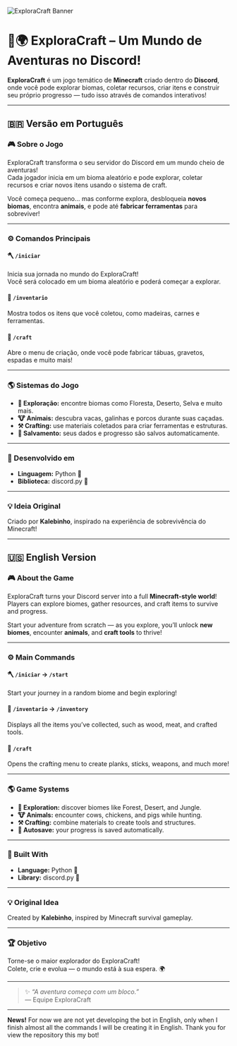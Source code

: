 ![ExploraCraft Banner](https://i.pinimg.com/736x/e6/bf/b2/e6bfb2e941274dbfd37d3efdc574fc07.jpg)
# 🧱🌍 ExploraCraft – Um Mundo de Aventuras no Discord!

**ExploraCraft** é um jogo temático de **Minecraft** criado dentro do **Discord**, onde você pode explorar biomas, coletar recursos, criar itens e construir seu próprio progresso — tudo isso através de comandos interativos!

---

## 🇧🇷 Versão em Português

### 🎮 Sobre o Jogo
ExploraCraft transforma o seu servidor do Discord em um mundo cheio de aventuras!  
Cada jogador inicia em um bioma aleatório e pode explorar, coletar recursos e criar novos itens usando o sistema de craft.

Você começa pequeno… mas conforme explora, desbloqueia **novos biomas**, encontra **animais**, e pode até **fabricar ferramentas** para sobreviver!

---

### ⚙️ Comandos Principais

#### 🪓 `/iniciar`
Inicia sua jornada no mundo do ExploraCraft!  
Você será colocado em um bioma aleatório e poderá começar a explorar.

#### 🎒 `/inventario`
Mostra todos os itens que você coletou, como madeiras, carnes e ferramentas.

#### 🔨 `/craft`
Abre o menu de criação, onde você pode fabricar tábuas, gravetos, espadas e muito mais!

---

### 🌎 Sistemas do Jogo

- **🌳 Exploração:** encontre biomas como Floresta, Deserto, Selva e muito mais.  
- **🐮 Animais:** descubra vacas, galinhas e porcos durante suas caçadas.  
- **⚒️ Crafting:** use materiais coletados para criar ferramentas e estruturas.  
- **💾 Salvamento:** seus dados e progresso são salvos automaticamente.  

---

### 🧠 Desenvolvido em
- **Linguagem:** Python 🐍  
- **Biblioteca:** discord.py 💬  

---

### 💡 Ideia Original
Criado por **Kalebinho**, inspirado na experiência de sobrevivência do Minecraft!  

---

## 🇺🇸 English Version

### 🎮 About the Game
ExploraCraft turns your Discord server into a full **Minecraft-style world**!  
Players can explore biomes, gather resources, and craft items to survive and progress.

Start your adventure from scratch — as you explore, you’ll unlock **new biomes**, encounter **animals**, and **craft tools** to thrive!

---

### ⚙️ Main Commands

#### 🪓 `/iniciar` → `/start`
Start your journey in a random biome and begin exploring!

#### 🎒 `/inventario` → `/inventory`
Displays all the items you’ve collected, such as wood, meat, and crafted tools.

#### 🔨 `/craft`
Opens the crafting menu to create planks, sticks, weapons, and much more!

---

### 🌎 Game Systems

- **🌳 Exploration:** discover biomes like Forest, Desert, and Jungle.  
- **🐮 Animals:** encounter cows, chickens, and pigs while hunting.  
- **⚒️ Crafting:** combine materials to create tools and structures.  
- **💾 Autosave:** your progress is saved automatically.  

---

### 🧠 Built With
- **Language:** Python 🐍  
- **Library:** discord.py 💬  

---

### 💡 Original Idea
Created by **Kalebinho**, inspired by Minecraft survival gameplay.  

---

### 🏆 Objetivo
Torne-se o maior explorador do ExploraCraft!  
Colete, crie e evolua — o mundo está à sua espera. 🌍

---

> ✨ *“A aventura começa com um bloco.”*  
> — Equipe ExploraCraft

---
**News!**
For now we are not yet developing the bot in English, only when I finish almost all the commands I will be creating it in English. Thank you for view the repository this my bot!
